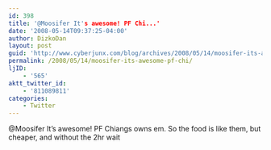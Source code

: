```yaml
---
id: 398
title: '@Moosifer It's awesome! PF Chi...'
date: '2008-05-14T09:37:25-04:00'
author: DizkoDan
layout: post
guid: 'http://www.cyberjunx.com/blog/archives/2008/05/14/moosifer-its-awesome-pf-chi/'
permalink: /2008/05/14/moosifer-its-awesome-pf-chi/
ljID:
    - '565'
aktt_twitter_id:
    - '811089811'
categories:
    - Twitter
---
```


@Moosifer It’s awesome! PF Chiangs owns em. So the food is like them, but cheaper, and without the 2hr wait